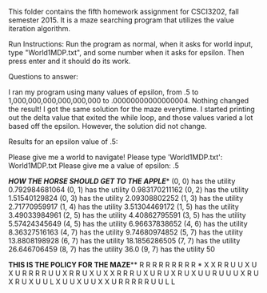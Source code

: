 This folder contains the fifth homework assignment for CSCI3202, fall semester 2015.
It is a maze searching program that utilizes the value iteration algorithm.

Run Instructions:
Run the program as normal, when it asks for world input, type "World1MDP.txt", and some number when it asks for epsilon.
Then press enter and it should do its work.

Questions to answer:

I ran my program using many values of epsilon, from .5 to 1,000,000,000,000,000,000 to .00000000000000004. Nothing changed the result!
I got the same solution for the maze everytime. I started printing out the delta value that exited the while loop,
and those values varied a lot based off the epsilon. However, the solution did not change.


Results for an epsilon value of .5:

Please give me a world to navigate! Please type 'World1MDP.txt': World1MDP.txt
Please give me a value of epsilon: .5

*******************HOW THE HORSE SHOULD GET TO THE APPLE********************
(0, 0) has the utility 0.792984681064
(0, 1) has the utility 0.983170211162
(0, 2) has the utility 1.51540129824
(0, 3) has the utility 2.09308802252
(1, 3) has the utility 2.71770959917
(1, 4) has the utility 3.51304469172
(1, 5) has the utility 3.49033984961
(2, 5) has the utility 4.40862795591
(3, 5) has the utility 5.57424345649
(4, 5) has the utility 6.96637838652
(4, 6) has the utility 8.36327516163
(4, 7) has the utility 9.74680974852
(5, 7) has the utility 13.8808198928
(6, 7) has the utility 18.1856286505
(7, 7) has the utility 26.646706459
(8, 7) has the utility 36.0
(9, 7) has the utility 50

********************THIS IS THE POLICY FOR THE MAZE**********************
R R R R R R R R R *
X X R R U U X U X U
R R R R U U X R R U
X U X X R R R U X U
R U X R U X U U R U
U U X R U X R U X U
U L X U U X U U X X
U R R R R R U U L L
